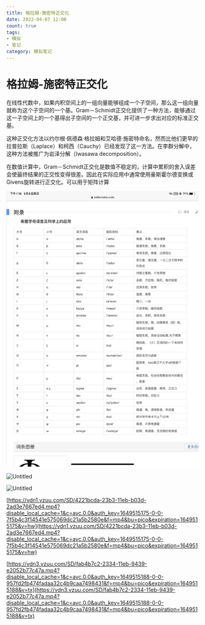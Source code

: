 ```yaml
---
title: 格拉姆-施密特正交化
date: 2022-04-07 12:00
count: true
tags:
- 模拟
- 笔记
category: 模拟笔记
---
```

# 格拉姆-施密特正交化

在线性代数中，如果内积空间上的一组向量能够组成一个子空间，那么这一组向量就称为这个子空间的一个基。Gram－Schmidt正交化提供了一种方法，能够通过这一子空间上的一个基得出子空间的一个正交基，并可进一步求出对应的标准正交基。

这种正交化方法以约尔根·佩德森·格拉姆和艾哈德·施密特命名，然而比他们更早的拉普拉斯（Laplace）和柯西（Cauchy）已经发现了这一方法。在李群分解中，这种方法被推广为岩泽分解（Iwasawa decomposition）。

在数值计算中，Gram－Schmidt正交化是数值不稳定的，计算中累积的舍入误差会使最终结果的正交性变得很差。因此在实际应用中通常使用豪斯霍尔德变换或Givens旋转进行正交化。可以用于矩阵计算

![Untitled](Untitled.png)

![Untitled](Untitled%201.png)

![Untitled](Untitled%202.png)

[https://vdn1.vzuu.com/SD/4221bcda-23b3-11eb-b03d-2ad3e7667ed4.mp4?disable_local_cache=1&c=avc.0.0&auth_key=1649515175-0-0-7f5b4c3f14541e575069dc21a5b2580e&f=mp4&bu=pico&expiration=1649515175&v=hw](https://vdn1.vzuu.com/SD/4221bcda-23b3-11eb-b03d-2ad3e7667ed4.mp4?disable_local_cache=1&c=avc.0.0&auth_key=1649515175-0-0-7f5b4c3f14541e575069dc21a5b2580e&f=mp4&bu=pico&expiration=1649515175&v=hw)

[https://vdn3.vzuu.com/SD/fab4b7c2-2334-11eb-9439-e2052b77c47a.mp4?disable_local_cache=1&c=avc.0.0&auth_key=1649515188-0-0-957fd2fb474fadaa32c4b9caa7498431&f=mp4&bu=pico&expiration=1649515188&v=tx](https://vdn3.vzuu.com/SD/fab4b7c2-2334-11eb-9439-e2052b77c47a.mp4?disable_local_cache=1&c=avc.0.0&auth_key=1649515188-0-0-957fd2fb474fadaa32c4b9caa7498431&f=mp4&bu=pico&expiration=1649515188&v=tx)